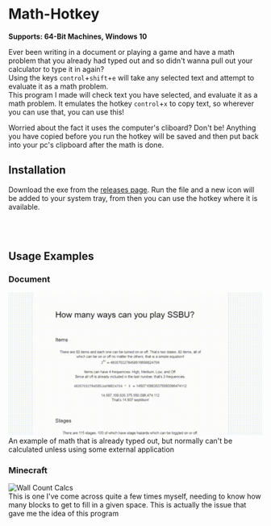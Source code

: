 # Math-Hotkey
**Supports: 64-Bit Machines, Windows 10**

Ever been writing in a document or playing a game and have a math problem that you already had typed out and so didn't wanna pull out your calculator to type it in again?<br>
Using the keys `control`+`shift`+`e` will take any selected text and attempt to evaluate it as a math problem.<Br>
This program I made will check text you have selected, and evaluate it as a math problem. It emulates the hotkey `control`+`x` to copy text, so wherever you can use that, you can use this!
  
Worried about the fact it uses the computer's cliboard? Don't be! Anything you have copied before you run the hotkey will be saved and then put back into your pc's clipboard after the math is done.

## Installation
Download the exe from the [releases page](https://github.com/JesseBS2/Math-Hotkey/releases/latest). Run the file and a new icon will be added to your system tray, from then you can use the hotkey where it is available.

<br><br>

## Usage Examples
### Document
![Literally Math](https://github.com/JesseBS2/Math-Hotkey/blob/master/examples/document_use_gif.gif)<br>
An example of math that is already typed out, but normally can't be calculated unless using some external application


### Minecraft
![Wall Count Calcs](https://github.com/JesseBS2/Math-Hotkey/blob/master/examples/mc_use_gif.gif)<br>
This is one I've come across quite a few times myself, needing to know how many blocks to get to fill in a given space. This is actually the issue that gave me the idea of this program
